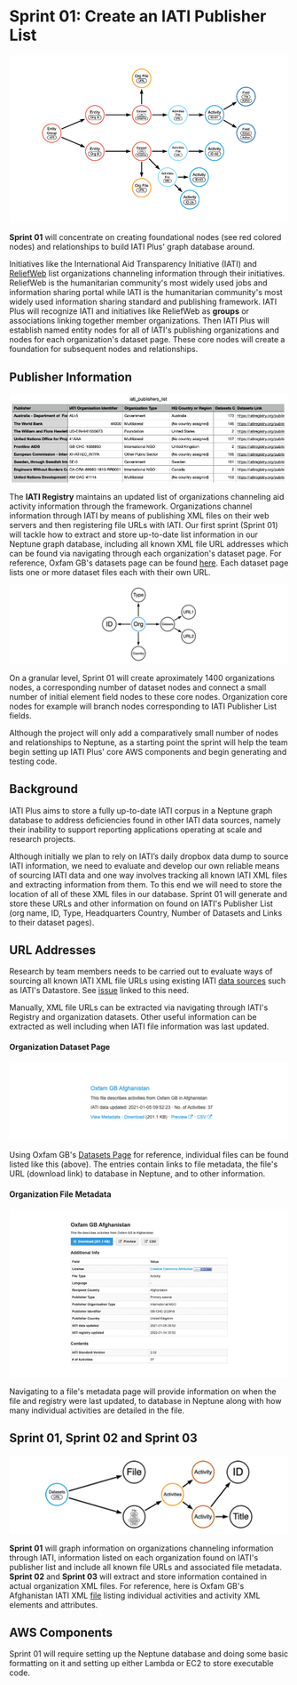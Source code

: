 # Sprint 01: Create an IATI Publisher List

![IATI Plus Database](https://github.com/Humanitarian-AI/IATIPlus/blob/main/Media/IATIPlus_sprints.png)

**Sprint 01** will concentrate on creating foundational nodes (see red colored nodes) and relationships to build IATI Plus' graph database around.

Initiatives like the International Aid Transparency Initiative (IATI) and [ReliefWeb](https://reliefweb.int/organization/acmad) list organizations channeling information through their initiatives. ReliefWeb is the humanitarian community's most widely used jobs and information sharing portal while IATI is the humanitarian community's most widely used information sharing standard and publishing framework. IATI Plus will recognize IATI and initiatives like ReliefWeb as **groups** or associations linking together member organizations. Then IATI Plus will establish named entity nodes for all of IATI's publishing organizations and nodes for each organization's dataset page. These core nodes will create a foundation for subsequent nodes and relationships.

## Publisher Information

![IATI Pulishers List](https://github.com/Humanitarian-AI/IATIPlus/blob/main/Media/Publishers_List.png)

The **IATI Registry** maintains an updated list of organizations channeling aid activity information through the framework. Organizations channel information through IATI by means of publishing XML files on their web servers and then registering file URLs with IATI. Our first sprint (Sprint 01) will tackle how to extract and store up-to-date list information in our Neptune graph database, including all known XML file URL addresses which can be found via navigating through each organization's dataset page. For reference, Oxfam GB's datasets page can be found [here](https://iatiregistry.org/publisher/oxfamgb). Each dataset page lists one or more dataset files each with their own URL.

![Org and URL nodes](https://github.com/Humanitarian-AI/IATIPlus/blob/main/Media/Org_URLs.png)

On a granular level, Sprint 01 will create aproximately 1400 organizations nodes, a corresponding number of dataset nodes and connect a small number of initial element field nodes to these core nodes. Organization core nodes for example will branch nodes corresponding to IATI Publisher List fields.

Although the project will only add a comparatively small number of nodes and relationships to Neptune, as a starting point the sprint will help the team begin setting up IATI Plus' core AWS components and begin generating and testing code.

## Background

IATI Plus aims to store a fully up-to-date IATI corpus in a Neptune graph database to address deficiencies found in other IATI data sources, namely their inability to support reporting applications operating at scale and research projects.

Although initially we plan to rely on IATI’s daily dropbox data dump to source IATI information, we need to evaluate and develop our own reliable means of sourcing IATI data and one way involves tracking all known IATI XML files and extracting information from them. To this end we will need to store the location of all of these XML files in our database. Sprint 01 will generate and store these URLs and other information on found on IATI's Publisher List (org name, ID, Type, Headquarters Country, Number of Datasets and Links to their dataset pages).

## URL Addresses

Research by team members needs to be carried out to evaluate ways of sourcing all known IATI XML file URLs using existing IATI [data sources](https://iatistandard.org/en/iati-tools-and-resources/) such as IATI's Datastore. See [issue]() linked to this need.

Manually, XML file URLs can be extracted via navigating through IATI's Registry and organization datasets. Other useful information can be extracted as well including when IATI file information was last updated.

#### Organization Dataset Page

![Org File](https://github.com/Humanitarian-AI/IATIPlus/blob/main/Media/Org_File.png)

Using Oxfam GB's [Datasets Page](https://www.iatiregistry.org/publisher/oxfamgb) for reference, individual files can be found listed like this (above). The entries contain links to file metadata, the file's URL (download link) to database in Neptune, and to other information.

#### Organization File Metadata

![Org Metadata](https://github.com/Humanitarian-AI/IATIPlus/blob/main/Media/Org_Metadata.png)

Navigating to a file's metadata page will provide information on when the file and registry were last updated, to database in Neptune along with how many individual activities are detailed in the file.

## Sprint 01, Sprint 02 and Sprint 03

![Datasets Graph](https://github.com/Humanitarian-AI/IATIPlus/blob/main/Media/File_Data.png)

**Sprint 01** will graph information on organizations channeling information through IATI, information listed on each organization found on IATI's publisher list and include all known file URLs and associated file metadata. **Sprint 02** and **Sprint 03** will extract and store information contained in actual organization XML files. For reference, here is Oxfam GB's Afghanistan IATI XML [file](http://iati.oxfam.org.uk/xml/oxfamgb-af.xml) listing individual activities and activity XML elements and attributes.

## AWS Components

Sprint 01 will require setting up the Neptune database and doing some basic formatting on it and setting up either Lambda or EC2 to store executable code.
